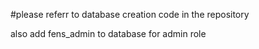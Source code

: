 #please referr to database creation code in the repository

also add fens_admin to database for admin role
